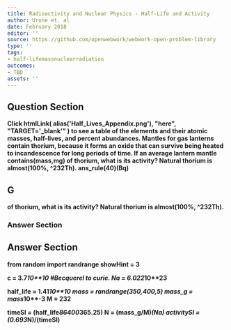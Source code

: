 ```yaml
---
title: Radioactivity and Nuclear Physics - Half-Life and Activity
author: Urone et. al
date: February 2018
editor: ''
source: https://github.com/openwebwork/webwork-open-problem-library
type: ''
tags:
- half-lifemassnuclearradiation
outcomes:
- TBD
assets: ''
---
```


## Question Section 

<b>
Click
 htmlLink( alias('Half_Lives_Appendix.png'), "here", "TARGET='_blank'" )
to see a table of the elements and their atomic masses, half-lives, and percent abundances.
Mantles for gas lanterns contain thorium, because it forms an oxide that can survive being heated to incandescence for long periods of time. If an average lantern mantle contains(mass,mg) of thorium, what is its activity? Natural thorium is almost(100%, ^232Th).
ans_rule(40)(Bq)

## G
of thorium, what is its activity? Natural thorium is almost(100%, ^232Th).
### Answer Section


## Answer Section

from random import randrange
showHint = 3

c = 3.7*10**10           #Becquerel to curie.
Na = 6.022*10**23

half_life = 1.41*10**10
mass = randrange(350,400,5)
mass_g = mass*10**-3
M = 232

timeSI = (half_life*86400*365.25)
N = (mass_g/M)*(Na)
activitySI = (0.693*N)/(timeSI)